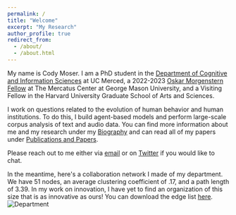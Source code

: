 ```yaml
---
permalink: /
title: "Welcome"
excerpt: "My Research"
author_profile: true
redirect_from: 
  - /about/
  - /about.html
---
```

My name is Cody Moser. I am a PhD student in the [Department of Cognitive and Information Sciences](https://cogsci.ucmerced.edu/) at UC Merced, a 2022-2023 [Oskar Morgenstern Fellow](https://asp.mercatus.org/students#4) at The Mercatus Center at George Mason University, and a Visiting Fellow in the Harvard University Graduate School of Arts and Sciences.

I work on questions related to the evolution of human behavior and human institutions. To do this, I build agent-based models and perform large-scale corpus analysis of text and audio data. You can find more information about me and my research under my [Biography](https://culturologies.co/bio) and can read all of my papers under [Publications and Papers](https://culturologies.co/publications).

Please reach out to me either via [email](mailto:cmoser2@ucmerced.edu) or on [Twitter](https://twitter.com/LTF_01) if you would like to chat.

In the meantime, here's a collaboration network I made of my department. We have 51 nodes, an average clustering coefficient of .17, and a path length of 3.39. In my work on innovation, I have yet to find an organization of this size that is as innovative as ours! You can download the edge list [here](https://culturologies.co/files/Department22.csv).
![Department](http://culturologies.co/images/Dept22.png)